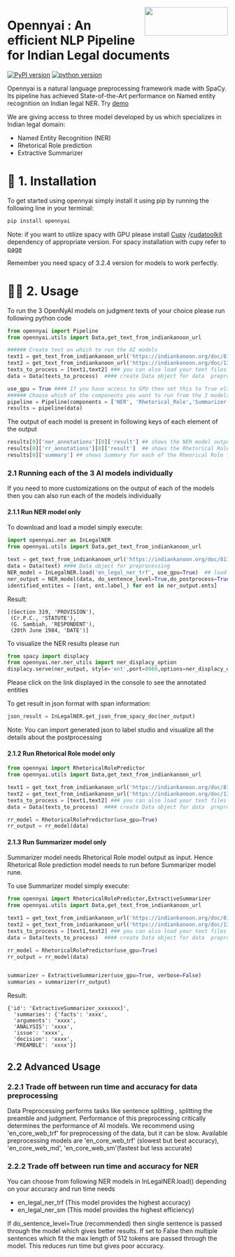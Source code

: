 <a href="https://github.com/OpenNyAI/Opennyai"><img src="https://github.com/OpenNyAI/Opennyai/raw/master/asset/final-logo-01.jpeg" width="190" height="65" align="right" /></a>

# Opennyai : An efficient NLP Pipeline for Indian Legal documents

[![PyPI version](https://badge.fury.io/py/opennyai.svg)](https://pypi.org/project/opennyai/)
[![python version](https://img.shields.io/badge/Python-%3E=3.7-blue)](https://github.com/OpenNyAI/Opennyai)

Opennyai is a natural language preprocessing framework made with SpaCy. Its pipeline has achieved State-of-the-Art
performance on Named entity recognition on Indian legal NER.
Try [demo](https://huggingface.co/opennyaiorg/en_legal_ner_trf)

We are giving access to three model developed by us which specializes in Indian legal domain:

* Named Entity Recognition (NER)
* Rhetorical Role prediction
* Extractive Summarizer

# 🔧 1. Installation

To get started using opennyai simply install it using pip by running the following line in your terminal:

```bash
pip install opennyai
```

Note: if you want to utilize spacy with GPU please install [Cupy](https://anaconda.org/conda-forge/cupy)
/[cudatoolkit](https://anaconda.org/anaconda/cudatoolkit) dependency of appropriate version. For spacy installation with
cupy refer to [page](https://spacy.io/usage)

Remember you need spacy of 3.2.4 version for models to work perfectly.

# 👩‍💻 2. Usage
To run the 3 OpenNyAI models on judgment texts of your choice please run following python code
```python
from opennyai import Pipeline
from opennyai.utils import Data,get_text_from_indiankanoon_url

###### Create text on which to run the AI models
text1 = get_text_from_indiankanoon_url('https://indiankanoon.org/doc/811682/')
text2 = get_text_from_indiankanoon_url('https://indiankanoon.org/doc/1386912/')
texts_to_process = [text1,text2] ### you can also load your text files directly into this
data = Data(texts_to_process)  #### create Data object for data  preprocessing before running ML models

use_gpu = True #### If you have access to GPU then set this to True else False
###### Choose which of the components you want to run from the 3 models 'NER', 'Rhetorical_Role','Summarizer'
pipeline = Pipeline(components = ['NER', 'Rhetorical_Role','Summarizer'],use_gpu=use_gpu) #E.g. If just Named Entity is of interest then just select 'NER'
results = pipeline(data)
```
The output of each model is present in following keys of each element of the output
```python
results[0]['ner_annotations'][0]['result'] ## shows the NER model output for the first text
results[0]['rr_annotations'][0]['result']  ## shows the Rhetorical Roles model output for the first text
results[0]['summary'] ## shows Summary for each of the Rheorical Role for first text 
```


### 2.1 Running each of the 3 AI models individually
If you need to more customizations on the output of each of the models then you can also run each of the models individually
####  2.1.1 Run NER model only
To download and load a model simply execute:

```python
import opennyai.ner as InLegalNER
from opennyai.utils import Data,get_text_from_indiankanoon_url

text = get_text_from_indiankanoon_url('https://indiankanoon.org/doc/811682/')
data = Data(text) #### Data object for preprocessing
NER_model = InLegalNER.load('en_legal_ner_trf', use_gpu=True)  ## load spacy pipeline for Named Entity Recognition
ner_output = NER_model(data, do_sentence_level=True,do_postprocess=True)  #  
identified_entites = [(ent, ent.label_) for ent in ner_output.ents]
```

Result:

```
[(Section 319, 'PROVISION'),
 (Cr.P.C., 'STATUTE'),
 (G. Sambiah, 'RESPONDENT'),
 (20th June 1984, 'DATE')]
 ```

To visualize the NER results please run 
```python
from spacy import displacy
from opennyai.ner.ner_utils import ner_displacy_option
displacy.serve(ner_output, style='ent',port=8080,options=ner_displacy_option)
```
Please click on the link displayed in the console to see the annotated entities

To get result in json format with span information:

```python
json_result = InLegalNER.get_json_from_spacy_doc(ner_output)
```

Note: You can import generated json to label studio and visualize all the details about the postprocessing



#### 2.1.2 Run Rhetorical Role model only
```python
from opennyai import RhetoricalRolePredictor
from opennyai.utils import Data,get_text_from_indiankanoon_url

text1 = get_text_from_indiankanoon_url('https://indiankanoon.org/doc/811682/')
text2 = get_text_from_indiankanoon_url('https://indiankanoon.org/doc/1386912/')
texts_to_process = [text1,text2] ### you can also load your text files directly into this
data = Data(texts_to_process)  #### create Data object for data  preprocessing before running ML models

rr_model = RhetoricalRolePredictor(use_gpu=True)
rr_output = rr_model(data)
```

#### 2.1.3 Run Summarizer model only
Summarizer model needs Rhetorical Role model output as input. Hence Rhetorical Role prediction model needs to run before Summarizer model rune.

To use Summarizer model simply execute:

```python
from opennyai import RhetoricalRolePredictor,ExtractiveSummarizer
from opennyai.utils import Data,get_text_from_indiankanoon_url

text1 = get_text_from_indiankanoon_url('https://indiankanoon.org/doc/811682/')
text2 = get_text_from_indiankanoon_url('https://indiankanoon.org/doc/1386912/')
texts_to_process = [text1,text2] ### you can also load your text files directly into this
data = Data(texts_to_process)  #### create Data object for data  preprocessing before running ML models

rr_model = RhetoricalRolePredictor(use_gpu=True)
rr_output = rr_model(data)


summarizer = ExtractiveSummarizer(use_gpu=True, verbose=False)
summaries = summarizer(rr_output)
```

Result:

```
{'id': 'ExtractiveSummarizer_xxxxxxx]',
  'summaries': {'facts': 'xxxx',
  'arguments': 'xxxx',
  'ANALYSIS': 'xxxx',
  'issue': 'xxxx',
  'decision': 'xxxx',
  'PREAMBLE': 'xxxx'}]
 ```

## 2.2 Advanced Usage
### 2.2.1 Trade off between run time and accuracy for data preprocessing 
Data Preprocessing performs tasks like sentence splitting , splitting the preamble and judgment. Performance of this preprocessing critically determines the performance of AI models.
We recommend using 'en_core_web_trf' for preprocessing of the data, but it can be slow.
Available preprocessing models are 'en_core_web_trf' (slowest but best accuracy), 'en_core_web_md', 'en_core_web_sm'(fastest but less accurate)

### 2.2.2 Trade off between run time and accuracy for NER 
You can choose from following NER models in InLegalNER.load() depending on your accuracy and run time needs
* en_legal_ner_trf (This model provides the highest accuracy)
* en_legal_ner_sm (This model provides the highest efficiency)

If do_sentence_level=True (recommended) then single sentence is passed through the model which gives better results. If set to False then multiple sentences which fit the max length of 512 tokens are passed through the model. This reduces run time but gives poor accuracy.
